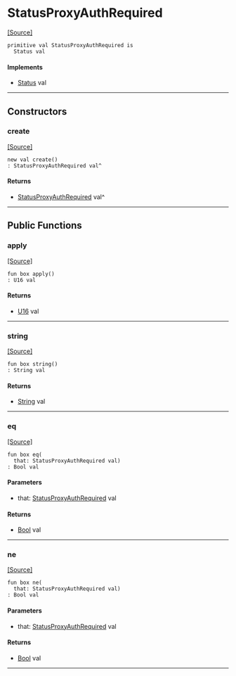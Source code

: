 # StatusProxyAuthRequired
<span class="source-link">[[Source]](src/http_server/status.md#L89)</span>
```pony
primitive val StatusProxyAuthRequired is
  Status val
```

#### Implements

* [Status](http_server-Status.md) val

---

## Constructors

### create
<span class="source-link">[[Source]](src/http_server/status.md#L89)</span>


```pony
new val create()
: StatusProxyAuthRequired val^
```

#### Returns

* [StatusProxyAuthRequired](http_server-StatusProxyAuthRequired.md) val^

---

## Public Functions

### apply
<span class="source-link">[[Source]](src/http_server/status.md#L90)</span>


```pony
fun box apply()
: U16 val
```

#### Returns

* [U16](builtin-U16.md) val

---

### string
<span class="source-link">[[Source]](src/http_server/status.md#L91)</span>


```pony
fun box string()
: String val
```

#### Returns

* [String](builtin-String.md) val

---

### eq
<span class="source-link">[[Source]](src/http_server/status.md#L90)</span>


```pony
fun box eq(
  that: StatusProxyAuthRequired val)
: Bool val
```
#### Parameters

*   that: [StatusProxyAuthRequired](http_server-StatusProxyAuthRequired.md) val

#### Returns

* [Bool](builtin-Bool.md) val

---

### ne
<span class="source-link">[[Source]](src/http_server/status.md#L90)</span>


```pony
fun box ne(
  that: StatusProxyAuthRequired val)
: Bool val
```
#### Parameters

*   that: [StatusProxyAuthRequired](http_server-StatusProxyAuthRequired.md) val

#### Returns

* [Bool](builtin-Bool.md) val

---

